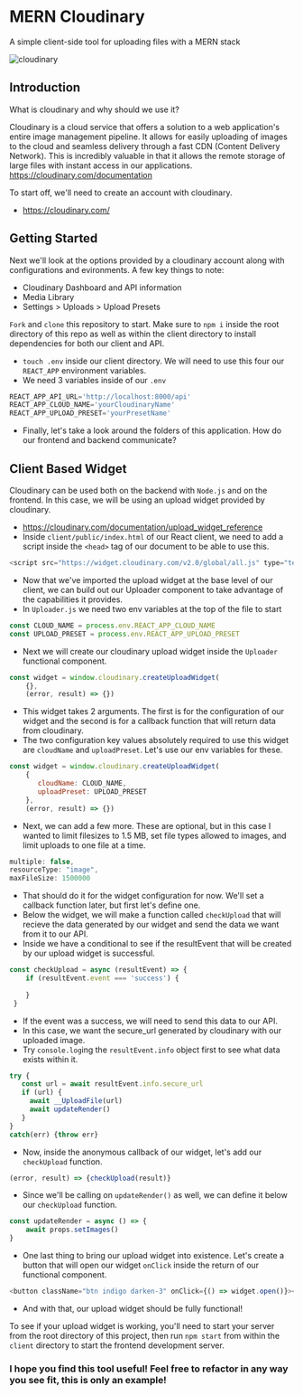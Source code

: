 # MERN Cloudinary
A simple client-side tool for uploading files with a MERN stack
<div>
    <img alt="cloudinary" src="https://cloudinary-res.cloudinary.com/image/upload/c_fill,w_770/dpr_auto,f_auto,fl_lossy,q_auto/Migrate_Blog_.png">
</div>

## Introduction
What is cloudinary and why should we use it?

Cloudinary is a cloud service that offers a solution to a web application's entire image management pipeline. It allows for easily uploading of images to the cloud and seamless delivery through a fast CDN (Content Delivery Network). This is incredibly valuable in that it allows the remote storage of large files with instant access in our applications. https://cloudinary.com/documentation

To start off, we'll need to create an account with cloudinary.
- https://cloudinary.com/

## Getting Started
Next we'll look at the options provided by a cloudinary account along with configurations and evironments. A few key things to note:
- Cloudinary Dashboard and API information
- Media Library
- Settings > Uploads > Upload Presets

`Fork` and `clone` this repository to start.
Make sure to `npm i` inside the root directory of this repo as well as within the client directory to install dependencies for both our client and API.
- `touch .env` inside our client directory. We will need to use this four our `REACT_APP` environment variables.
- We need 3 variables inside of our `.env`
```js
REACT_APP_API_URL='http://localhost:8000/api'
REACT_APP_CLOUD_NAME='yourCloudinaryName'
REACT_APP_UPLOAD_PRESET='yourPresetName'
```
- Finally, let's take a look around the folders of this application. How do our frontend and backend communicate?

## Client Based Widget
Cloudinary can be used both on the backend with `Node.js` and on the frontend. In this case, we will be using an upload widget provided by cloudinary. 
- https://cloudinary.com/documentation/upload_widget_reference
- Inside `client/public/index.html` of our React client, we need to add a script inside the `<head>` tag of our document to be able to use this. 
```js
<script src="https://widget.cloudinary.com/v2.0/global/all.js" type="text/javascript"></script>
```
- Now that we've imported the upload widget at the base level of our client, we can build out our Uploader component to take advantage of the capabilities it provides.
- In `Uploader.js` we need two env variables at the top of the file to start
```js
const CLOUD_NAME = process.env.REACT_APP_CLOUD_NAME
const UPLOAD_PRESET = process.env.REACT_APP_UPLOAD_PRESET
```
- Next we will create our cloudinary upload widget inside the `Uploader` functional component.
```js
const widget = window.cloudinary.createUploadWidget(
    {},
    (error, result) => {})
```
- This widget takes 2 arguments. The first is for the configuration of our widget and the second is for a callback function that will return data from cloudinary.
- The two configuration key values absolutely required to use this widget are `cloudName` and `uploadPreset`. Let's use our env variables for these.
```js
const widget = window.cloudinary.createUploadWidget(
    {
       cloudName: CLOUD_NAME, 
       uploadPreset: UPLOAD_PRESET
    },
    (error, result) => {})
```
- Next, we can add a few more. These are optional, but in this case I wanted to limit filesizes to 1.5 MB, set file types allowed to images, and limit uploads to one file at a time.
```js
multiple: false,
resourceType: "image", 
maxFileSize: 1500000
```
- That should do it for the widget configuration for now. We'll set a callback function later, but first let's define one.
- Below the widget, we will make a function called `checkUpload` that will recieve the data generated by our widget and send the data we want from it to our API.
- Inside we have a conditional to see if the resultEvent that will be created by our upload widget is successful. 
```js
const checkUpload = async (resultEvent) => {
    if (resultEvent.event === 'success') {
      
    }
 }
 ```
 - If the event was a success, we will need to send this data to our API.
 - In this case, we want the secure_url generated by cloudinary with our uploaded image.
 - Try `console.log`ing the `resultEvent.info` object first to see what data exists within it.
 ```js
 try {
    const url = await resultEvent.info.secure_url
    if (url) {
      await __UploadFile(url)
      await updateRender()
    } 
} 
catch(err) {throw err}
``` 
- Now, inside the anonymous callback of our widget, let's add our `checkUpload` function.
```js
(error, result) => {checkUpload(result)}
```
- Since we'll be calling on `updateRender()` as well, we can define it below our `checkUpload` function.
```js
const updateRender = async () => {
    await props.setImages()
}
```
- One last thing to bring our upload widget into existence. Let's create a button that will open our widget `onClick` inside the return of our functional component.
```js
<button className="btn indigo darken-3" onClick={() => widget.open()}><i className="material-icons left">cloud_upload</i>Upload file</button>
```
- And with that, our upload widget should be fully functional!

To see if your upload widget is working, you'll need to start your server from the root directory of this project, then run `npm start` from within the `client` directory to start the frontend development server.

### I hope you find this tool useful! Feel free to refactor in any way you see fit, this is only an example!
